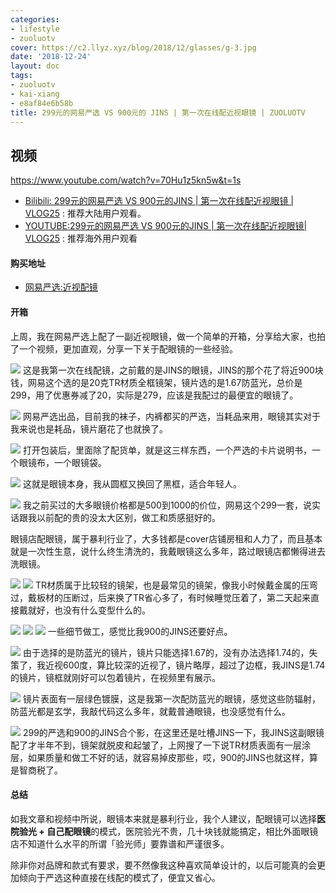 ```yaml
---
categories:
- lifestyle
- zuoluotv
cover: https://c2.llyz.xyz/blog/2018/12/glasses/g-3.jpg
date: '2018-12-24'
layout: doc
tags:
- zuoluotv
- kai-xiang
- e8af84e6b58b
title: 299元的网易严选 VS 900元的 JINS | 第一次在线配近视眼镜 | ZUOLUOTV
---
```


## 视频

https://www.youtube.com/watch?v=70Hu1z5kn5w&t=1s

- [Bilibili: 299元的网易严选 VS 900元的JINS | 第一次在线配近视眼镜 | VLOG25](https://www.bilibili.com/video/av38906445) : 推荐大陆用户观看。
- [YOUTUBE:299元的网易严选 VS 900元的JINS | 第一次在线配近视眼镜| VLOG25](https://www.youtube.com/watch?v=70Hu1z5kn5w&t=1s) : 推荐海外用户观看

#### 购买地址

- [网易严选:近视配镜](https://zuoluo.tv/you-glasses)

#### 开箱

上周，我在网易严选上配了一副近视眼镜，做一个简单的开箱，分享给大家，也拍了一个视频，更加直观，分享一下关于配眼镜的一些经验。

![](https://c2.llyz.xyz/blog/2018/12/glasses/g-3.jpg) 这是我第一次在线配镜，之前戴的是JINS的眼镜，JINS的那个花了将近900块钱，网易这个选的是20克TR材质全框镜架，镜片选的是1.67防蓝光，总价是299，用了优惠券减了20，实际是279，应该是我配过的最便宜的眼镜了。

![](https://c2.llyz.xyz/blog/2018/12/glasses/g-4.jpg) 网易严选出品，目前我的袜子，内裤都买的严选，当耗品来用，眼镜其实对于我来说也是耗品，镜片磨花了也就换了。

![](https://c2.llyz.xyz/blog/2018/12/glasses/g-5.jpg) 打开包装后，里面除了配货单，就是这三样东西，一个严选的卡片说明书，一个眼镜布，一个眼镜袋。

![](https://c2.llyz.xyz/blog/2018/12/glasses/g-2.jpg) 这就是眼镜本身，我从圆框又换回了黑框，适合年轻人。

![](https://c2.llyz.xyz/blog/2018/12/glasses/g-6.jpg) 我之前买过的大多眼镜价格都是500到1000的价位，网易这个299一套，说实话跟我以前配的贵的没太大区别，做工和质感挺好的。

眼镜店配眼镜，属于暴利行业了，大多钱都是cover店铺房租和人力了，而且基本就是一次性生意，说什么终生清洗的，我戴眼镜这么多年，路过眼镜店都懒得进去洗眼镜。

![](https://c2.llyz.xyz/blog/2018/12/glasses/g-7.jpg) ![](https://c2.llyz.xyz/blog/2018/12/glasses/g-8.jpg) TR材质属于比较轻的镜架，也是最常见的镜架，像我小时候戴金属的压弯过，戴板材的压断过，后来换了TR省心多了，有时候睡觉压着了，第二天起来直接戴就好，也没有什么变型什么的。

![](https://c2.llyz.xyz/blog/2018/12/glasses/g-9.jpg) ![](https://c2.llyz.xyz/blog/2018/12/glasses/g-10.jpg) ![](https://c2.llyz.xyz/blog/2018/12/glasses/g-13.jpg) 一些细节做工，感觉比我900的JINS还要好点。

![](https://c2.llyz.xyz/blog/2018/12/glasses/g-11.jpg) 由于选择的是防蓝光的镜片，镜片只能选择1.67的，没有办法选择1.74的，失策了，我近视600度，算比较深的近视了，镜片略厚，超过了边框，我JINS是1.74的镜片，镜框就刚好可以包着镜片，在视频里有展示。

![](https://c2.llyz.xyz/blog/2018/12/glasses/g-12.jpg) 镜片表面有一层绿色镀膜，这是我第一次配防蓝光的眼镜，感觉这些防辐射，防蓝光都是玄学，我敲代码这么多年，就戴普通眼镜，也没感觉有什么。

![](https://c2.llyz.xyz/blog/2018/12/glasses/g-1.jpg) 299的严选和900的JINS合个影，在这里还是吐槽JINS一下，我JINS这副眼镜配了才半年不到，镜架就脱皮和起皱了，上网搜了一下说TR材质表面有一层涂层，如果质量和做工不好的话，就容易掉皮那些，哎，900的JINS也就这样，算是智商税了。

#### 总结

如我文章和视频中所说，眼镜本来就是暴利行业，我个人建议，配眼镜可以选择**医院验光 + 自己配眼镜**的模式，医院验光不贵，几十块钱就能搞定，相比外面眼镜店不知道什么水平的所谓「验光师」要靠谱和严谨很多。

除非你对品牌和款式有要求，要不然像我这种喜欢简单设计的，以后可能真的会更加倾向于严选这种直接在线配的模式了，便宜又省心。
